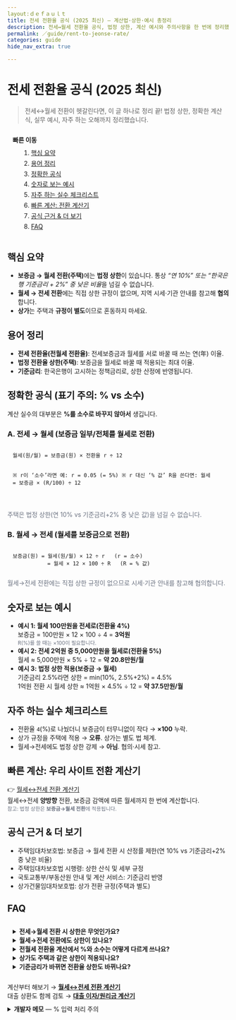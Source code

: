 ```yaml
---
layout:ｄｅｆａｕｌｔ
title: 전세 전환율 공식 (2025 최신) — 계산법·상한·예시 총정리
description: 전세↔월세 전환율 공식, 법정 상한, 계산 예시와 주의사항을 한 번에 정리했습니다. 전환율 헷갈리지 않도록 ‘%’와 소수점 표기 모두 예시로 보여드립니다.
permalink: ／guide/rent-to-jeonse-rate/
categories: guide
hide_nav_extra: true

---
```


<h1>전세 전환율 공식 (2025 최신)</h1>
<blockquote>전세↔월세 전환이 헷갈린다면, 이 글 하나로 정리 끝! 법정 상한, 정확한 계산식, 실무 예시, 자주 하는 오해까지 정리했습니다.</blockquote>

<!-- 목차 -->
<nav aria-label="전세 전환율 공식 목차" class="card" style="padding:12px;margin:12px 0;">
  <strong>빠른 이동</strong>
  <ol style="margin:8px 0 0 18px;line-height:1.7">
    <li><a href="#summary">핵심 요약</a></li>
    <li><a href="#terms">용어 정리</a></li>
    <li><a href="#formula">정확한 공식</a></li>
    <li><a href="#examples">숫자로 보는 예시</a></li>
    <li><a href="#pitfalls">자주 하는 실수 체크리스트</a></li>
    <li><a href="#calc">빠른 계산: 전환 계산기</a></li>
    <li><a href="#refs">공식 근거 &amp; 더 보기</a></li>
    <li><a href="#faq">FAQ</a></li>
  </ol>
</nav>

<h2 id="summary">핵심 요약</h2>
<ul class="note" style="margin:0 0 10px">
  <li><b>보증금 → 월세 전환(주택)</b>에는 <b>법정 상한</b>이 있습니다. 통상 <em>“연 10%” 또는 “한국은행 기준금리 + 2%” 중 낮은 비율</em>을 넘길 수 없습니다.</li>
  <li><b>월세 → 전세 전환</b>에는 직접 상한 규정이 없으며, 지역 시세·기관 안내를 참고해 <b>협의</b>합니다.</li>
  <li><b>상가</b>는 주택과 <b>규정이 별도</b>이므로 혼동하지 마세요.</li>
</ul>

<h2 id="terms">용어 정리</h2>
<ul>
  <li><b>전세 전환율(전월세 전환율)</b>: 전세보증금과 월세를 서로 바꿀 때 쓰는 연(年) 이율.</li>
  <li><b>법정 전환율 상한(주택)</b>: 보증금을 월세로 바꿀 때 적용되는 최대 이율.</li>
  <li><b>기준금리</b>: 한국은행이 고시하는 정책금리로, 상한 산정에 반영됩니다.</li>
</ul>

<h2 id="formula">정확한 공식 (표기 주의: <b>%</b> vs <b>소수</b>)</h2>
<p>계산 실수의 대부분은 <b>%를 소수로 바꾸지 않아서</b> 생깁니다.</p>

<h3>A. 전세 → 월세 (보증금 일부/전체를 월세로 전환)</h3>
<div class="card" style="padding:12px;">
  <pre style="margin:0"><code>월세(원/월) = 보증금(원) × 전환율 r ÷ 12

※ r이 ‘소수’라면 예: r = 0.05 (= 5%)
※ r 대신 ‘% 값’ R을 쓴다면: 월세 = 보증금 × (R/100) ÷ 12</code></pre>
</div>
<p class="ma-legend" style="color:#6b7280">주택은 법정 상한(연 10% vs 기준금리+2% 중 낮은 값)을 넘길 수 없습니다.</p>

<h3>B. 월세 → 전세 (월세를 보증금으로 전환)</h3>
<div class="card" style="padding:12px;">
  <pre style="margin:0"><code>보증금(원) = 월세(원/월) × 12 ÷ r   (r = 소수)
           = 월세 × 12 × 100 ÷ R   (R = % 값)</code></pre>
</div>
<p class="ma-legend" style="color:#6b7280">월세→전세 전환에는 직접 상한 규정이 없으므로 시세·기관 안내를 참고해 협의합니다.</p>

<h2 id="examples">숫자로 보는 예시</h2>
<ul>
  <li><b>예시 1: 월세 100만원을 전세로(전환율 4%)</b><br>
    보증금 = 100만원 × 12 × 100 ÷ 4 = <b>3억원</b><br>
    <small style="color:#6b7280">R(%)를 쓸 때는 ×100이 필요합니다.</small>
  </li>
  <li><b>예시 2: 전세 2억원 중 5,000만원을 월세로(전환율 5%)</b><br>
    월세 ≈ 5,000만원 × 5% ÷ 12 = <b>약 20.8만원/월</b>
  </li>
  <li><b>예시 3: 법정 상한 적용(보증금 → 월세)</b><br>
    기준금리 2.5%라면 상한 = min(10%, 2.5%+2%) = 4.5%<br>
    1억원 전환 시 월세 상한 ≈ 1억원 × 4.5% ÷ 12 = <b>약 37.5만원/월</b>
  </li>
</ul>

<h2 id="pitfalls">자주 하는 실수 체크리스트</h2>
<ul>
  <li>전환율 <code>4</code>(%)로 나눴더니 보증금이 터무니없이 작다 → <b>×100</b> 누락.</li>
  <li>상가 규정을 주택에 적용 → <b>오류</b>. 상가는 별도 법 체계.</li>
  <li>월세→전세에도 법정 상한 강제 → <b>아님</b>. 협의·시세 참고.</li>
</ul>

<h2 id="calc">빠른 계산: 우리 사이트 전환 계산기</h2>
<p>
  👉 <a href="/finance/rent-to-jeonse/" class="btn">월세↔전세 전환 계산기</a><br>
  월세↔전세 <b>양방향</b> 전환, 보증금 감액에 따른 월세까지 한 번에 계산합니다.
  <br><small style="color:#6b7280">참고: 법정 상한은 <b>보증금→월세 전환</b>에 적용됩니다.</small>
</p>

<h2 id="refs">공식 근거 &amp; 더 보기</h2>
<ul>
  <li>주택임대차보호법: 보증금 → 월세 전환 시 산정률 제한(연 10% vs 기준금리+2% 중 낮은 비율)</li>
  <li>주택임대차보호법 시행령: 상한 산식 및 세부 규정</li>
  <li>국토교통부/부동산원 안내 및 계산 서비스: 기준금리 반영</li>
  <li>상가건물임대차보호법: 상가 전환 규정(주택과 별도)</li>
</ul>

<h2 id="faq">FAQ</h2>
<div class="card" style="padding:12px">
  <details>
    <summary><b>전세→월세 전환 시 상한은 무엇인가요?</b></summary>
    <p>주택은 <b>연 10%</b>와 <b>기준금리+2%</b> 중 낮은 비율을 넘길 수 없습니다.</p>
  </details>
  <details>
    <summary><b>월세→전세 전환에도 상한이 있나요?</b></summary>
    <p>직접 상한 규정은 없습니다. 공공 안내·지역 전환율·시세를 참고해 협의합니다.</p>
  </details>
  <details>
    <summary><b>전월세 전환율 계산에서 %와 소수는 어떻게 다르게 쓰나요?</b></summary>
    <p>5%는 소수 0.05입니다. 보증금→월세: <code>보증금×0.05÷12</code>, 월세→보증금: <code>월세×12÷0.05</code>입니다.</p>
  </details>
  <details>
    <summary><b>상가도 주택과 같은 상한이 적용되나요?</b></summary>
    <p>아닙니다. 상가는 상가건물임대차보호법 체계로 <b>별도</b>입니다.</p>
  </details>
  <details>
    <summary><b>기준금리가 바뀌면 전환율 상한도 바뀌나요?</b></summary>
    <p>네. <b>기준금리+2%</b> 항목이 변하므로 상한도 달라집니다.</p>
  </details>
</div>

<!-- 내부 링크 제안 -->
<div class="note" style="margin-top:14px">
  계산부터 해보기 → <a href="/finance/rent-to-jeonse/"><b>월세↔전세 전환 계산기</b></a><br>
  대출 상환도 함께 검토 → <a href="/finance/loan/"><b>대출 이자/원리금 계산기</b></a>
</div>

<!-- 개발자 메모(선택) -->
<details style="margin-top:10px">
  <summary><b>개발자 메모</b> — % 입력 처리 주의</summary>
  <p>월세→전세 공식을 <code>보증금 = 월세 × 12 ÷ 전환율(%)</code>처럼 구현하면 100배 작게 나옵니다. <b>소수 전환율</b>(예: <code>rate/100</code>)을 쓰거나, 분자에 <code>×100</code>을 곱해 보정하세요.</p>
</details>

<!-- FAQ 스키마(JSON-LD) -->
<script type="application/ld+json">
{
  "@context":"https://schema.org",
  "@type":"FAQPage",
  "mainEntity":[
    {
      "@type":"Question",
      "name":"전세→월세 전환 시 상한은 무엇인가요?",
      "acceptedAnswer":{"@type":"Answer","text":"주택은 연 10%와 한국은행 기준금리+2% 중 낮은 비율을 넘길 수 없습니다."}
    },
    {
      "@type":"Question",
      "name":"월세→전세 전환에도 상한이 있나요?",
      "acceptedAnswer":{"@type":"Answer","text":"직접 상한 규정은 없습니다. 공공 안내·지역 전환율·시세를 참고해 협의합니다."}
    },
    {
      "@type":"Question",
      "name":"전월세 전환율 계산에서 %와 소수는 어떻게 다르게 쓰나요?",
      "acceptedAnswer":{"@type":"Answer","text":"5%는 0.05입니다. 보증금→월세: 보증금×0.05÷12, 월세→보증금: 월세×12÷0.05 입니다."}
    },
    {
      "@type":"Question",
      "name":"상가도 주택과 같은 상한이 적용되나요?",
      "acceptedAnswer":{"@type":"Answer","text":"아닙니다. 상가는 상가건물임대차보호법 체계로 별도입니다."}
    },
    {
      "@type":"Question",
      "name":"기준금리가 바뀌면 전환율 상한도 바뀌나요?",
      "acceptedAnswer":{"@type":"Answer","text":"네. 기준금리+2% 항목이 변하므로 상한도 달라집니다."}
    }
  ]
}
</script>
